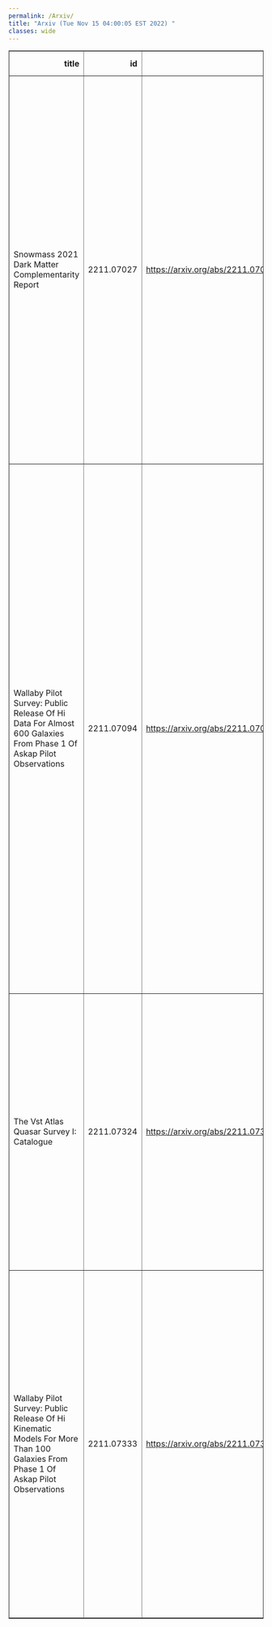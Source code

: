 ```yaml
---
permalink: /Arxiv/
title: "Arxiv (Tue Nov 15 04:00:05 EST 2022) "
classes: wide
---
```

<table border="1" class="dataframe">
  <thead>
    <tr style="text-align: right;">
      <th>title</th>
      <th>id</th>
      <th>url</th>
      <th>authors</th>
      <th>Local Authors</th>
    </tr>
  </thead>
  <tbody>
    <tr>
      <td>Snowmass 2021 Dark Matter Complementarity Report</td>
      <td>2211.07027</td>
      <td><a href="https://arxiv.org/abs/2211.07027" target="_blank">https://arxiv.org/abs/2211.07027</a></td>
      <td>Antonio Boveia, Mohamed Berkat, Thomas Y. Chen, Aman Desai, Caterina Doglioni, Alex Drlica-Wagner, Susan Gardner, Stefania Gori, Joshua Greaves, Patrick Harding, Philip C. Harris, W. Hugh Lippincott, Maria Elena Monzani, Katherine Pachal, Chanda Prescod-Weinstein, Gray Rybka, Bibhushan Shakya, Jessie Shelton, Tracy R. Slatyer, Amanda Steinhebel, Philip Tanedo, Natalia Toro, Yun-Tse Tsai</td>
      <td>Antonio Boveia</td>
    </tr>
    <tr>
      <td>Wallaby Pilot Survey: Public Release Of Hi Data For Almost 600 Galaxies   From Phase 1 Of Askap Pilot Observations</td>
      <td>2211.07094</td>
      <td><a href="https://arxiv.org/abs/2211.07094" target="_blank">https://arxiv.org/abs/2211.07094</a></td>
      <td>T. Westmeier, N. Deg, K. Spekkens, T. N. Reynolds, A. X. Shen, S. Gaudet, S. Goliath, M. T. Huynh, P. Venkataraman, X. Lin, T. O'Beirne, B. Catinella, L. Cortese, H. Dénes, A. Elagali, B. -Q. For, G. I. G. Józsa, C. Howlett, J. M. Van Der Hulst, R. J. Jurek, P. Kamphuis, V. A. Kilborn, D. Kleiner, B. S. Koribalski, K. Lee-Waddell, C. Murugeshan, J. Rhee, P. Serra, L. Shao, L. Staveley-Smith, J. Wang, O. I. Wong, M. A. Zwaan, J. R. Allison, C. S. Anderson, Lewis Ball, D. C. -J. Bock, D. Brodrick, J. D. Bunton, F. R. Cooray, N. Gupta, D. B. Hayman, E. K. Mahony, V. A. Moss, A. Ng, S. E. Pearce, W. Raja, D. N. Roxby, M. A. Voronkov, K. A. Warhurst, H. M. Courtois, K. Said</td>
      <td>Ji Wang</td>
    </tr>
    <tr>
      <td>The Vst Atlas Quasar Survey I: Catalogue</td>
      <td>2211.07324</td>
      <td><a href="https://arxiv.org/abs/2211.07324" target="_blank">https://arxiv.org/abs/2211.07324</a></td>
      <td>Alice Eltvedt, T. Shanks, N. Metcalfe, B. Ansarinejad, L. F. Barrientos, R. Sharp, U. Malik, D. N. A. Murphy, M. Irwin, M. Wilson, D. M. Alexander, A. Kovacs, J. Garcia-Bellido, S. Ahlen, D. Brooks, A. De La Macorra, A. Font-Ribera, S. Gontcho A Gontcho, K. Honscheid, A. Meisner, R. Miquel, J. Nie, G. Tarlé, M. Vargas-Magaña, Z. Zhou</td>
      <td>Klaus Honscheid</td>
    </tr>
    <tr>
      <td>Wallaby Pilot Survey: Public Release Of Hi Kinematic Models For More   Than 100 Galaxies From Phase 1 Of Askap Pilot Observations</td>
      <td>2211.07333</td>
      <td><a href="https://arxiv.org/abs/2211.07333" target="_blank">https://arxiv.org/abs/2211.07333</a></td>
      <td>N. Deg, K. Spekkens, T. Westmeier, T. N. Reynolds, P. Venkataraman, S. Goliath, A. X. Shen, R. Halloran, A. Bosma, B. Catinella, W. J. G. De Blok, H. Dénes, E. M. Di Teodoro, A. Elagali, B. -Q. For, C. Howlett, G. I. G. Józsa, P. Kamphuis, D. Kleiner, B. Koribalski, K. Lee-Waddell, F. Lelli, X. Lin, C. Murugeshan, S. Oh, J. Rhee, T. C. Scott, L. Staveley-Smith, J. M. Van Der Hulst, L. Verdes-Montenegro, J. Wang, O. I. Wong</td>
      <td>Ji Wang</td>
    </tr>
  </tbody>
</table>